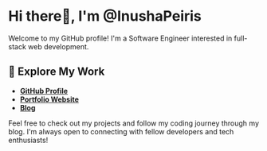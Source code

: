 # Hi there👋, I'm @InushaPeiris #
Welcome to my GitHub profile! I'm a Software Engineer interested in full-stack web development.

## 🚀 Explore My Work ##
* [**GitHub Profile**](https://github.com/inushaPeiris)
* [**Portfolio Website**](https://inushapeiris-portfolio.netlify.app/)
* [**Blog**](https://medium.com/@inushaumayanthapeiris)  

Feel free to check out my projects and follow my coding journey through my blog. I'm always open to connecting with fellow developers and tech enthusiasts!
